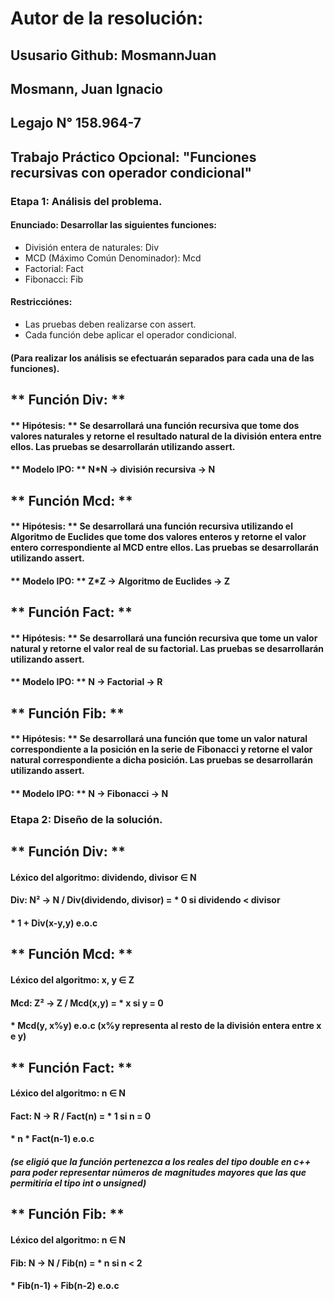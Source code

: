 # **Autor de la resolución:** 

## **Ususario Github:** MosmannJuan

## Mosmann, Juan Ignacio

## **Legajo N°** 158.964-7

## **Trabajo Práctico Opcional:** "Funciones recursivas con operador condicional"
  
### **Etapa 1: Análisis del problema.**

#### **Enunciado:** Desarrollar las siguientes funciones: 
* División entera de naturales: Div
* MCD (Máximo Común Denominador): Mcd
* Factorial: Fact
* Fibonacci: Fib

#### Restricciónes: 
- Las pruebas deben realizarse con assert.
- Cada función debe aplicar el operador condicional.

#### (Para realizar los análisis se efectuarán separados para cada una de las funciones).

## ** Función Div: **

#### ** Hipótesis: ** Se desarrollará una función recursiva que tome dos valores naturales y retorne el resultado natural de la división entera entre ellos. Las pruebas se desarrollarán utilizando assert.

#### ** Modelo IPO: ** N*N → división recursiva → N


## ** Función Mcd: **

#### ** Hipótesis: ** Se desarrollará una función recursiva utilizando el Algoritmo de Euclides que tome dos valores enteros y retorne el valor entero correspondiente al MCD entre ellos. Las pruebas se desarrollarán utilizando assert.

#### ** Modelo IPO: ** Z*Z → Algoritmo de Euclides → Z


## ** Función Fact: ** 

#### ** Hipótesis: ** Se desarrollará una función recursiva que tome un valor natural y retorne el valor real de su factorial. Las pruebas se desarrollarán utilizando assert.

#### ** Modelo IPO: ** N → Factorial → R


## ** Función Fib: **

#### ** Hipótesis: ** Se desarrollará una función que tome un valor natural correspondiente a la posición en la serie de Fibonacci y retorne el valor natural correspondiente a dicha posición. Las pruebas se desarrollarán utilizando assert.

#### ** Modelo IPO: ** N → Fibonacci → N


### **Etapa 2: Diseño de la solución.**

## ** Función Div: ** 

#### Léxico del algoritmo: dividendo, divisor ∈ N
#### Div: N² → N / Div(dividendo, divisor) =  * 0          si   dividendo < divisor
####                                          * 1 + Div(x-y,y)  e.o.c


## ** Función Mcd: **

#### Léxico del algoritmo: x, y ∈ Z 
#### Mcd:  Z² → Z / Mcd(x,y) = * x      si   y = 0
####                           * Mcd(y, x%y) e.o.c (x%y representa al resto de la división entera entre x e y)


## ** Función Fact: **

#### Léxico del algoritmo: n ∈ N
#### Fact: N → R / Fact(n) = * 1           si   n = 0
####                          * n * Fact(n-1)   e.o.c
##### (se eligió que la función pertenezca a los reales del tipo double en c++ para poder representar números de magnitudes mayores que las que permitiría el tipo int o unsigned)



## ** Función Fib: **

#### Léxico del algoritmo: n ∈ N
#### Fib: N → N / Fib(n) = * n             si    n < 2
####                       * Fib(n-1) + Fib(n-2) e.o.c
